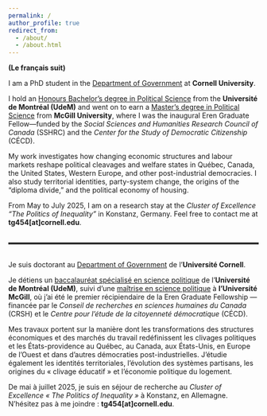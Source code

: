 ```yaml
---
permalink: /
author_profile: true
redirect_from: 
  - /about/
  - /about.html
---
```



**(Le français suit)**

I am a PhD student in the [Department of Government](https://government.cornell.edu/thomas-gareau-paquette-0) at **Cornell University**.

I hold an [Honours Bachelor’s degree in Political Science](https://pol.umontreal.ca/programmes-cours/premier-cycle/baccalaureat-science-politique/) from the **Université de Montréal (UdeM)** and went on to earn a [Master’s degree in Political Science](https://www.mcgill.ca/politicalscience/grad/admissions/ma) from **McGill University**, where I was the inaugural Eren Graduate Fellow—funded by the *Social Sciences and Humanities Research Council of Canada* (SSHRC) and the *Center for the Study of Democratic Citizenship* (CÉCD).

My work investigates how changing economic structures and labour markets reshape political cleavages and welfare states in Québec, Canada, the United States, Western Europe, and other post-industrial democracies. I also study territorial identities, party-system change, the origins of the “diploma divide,” and the political economy of housing.

From May to July 2025, I am on a research stay at the *Cluster of Excellence “The Politics of Inequality”* in Konstanz, Germany. Feel free to contact me at **tg454[at]cornell.edu**.

<hr style="border: 0; border-top: 3px solid #333; margin: 2rem 0;">

Je suis doctorant au [Department of Government](https://government.cornell.edu/thomas-gareau-paquette-0) de l’**Université Cornell**.

Je détiens un [baccalauréat spécialisé en science politique](https://pol.umontreal.ca/programmes-cours/premier-cycle/baccalaureat-science-politique/) de l’**Université de Montréal (UdeM)**, suivi d’une [maîtrise en science politique](https://www.mcgill.ca/politicalscience/grad/admissions/ma) à **l’Université McGill**, où j’ai été le premier récipiendaire de la Eren Graduate Fellowship — financée par le *Conseil de recherches en sciences humaines du Canada* (CRSH) et le *Centre pour l’étude de la citoyenneté démocratique* (CÉCD).

Mes travaux portent sur la manière dont les transformations des structures économiques et des marchés du travail redéfinissent les clivages politiques et les États-providence au Québec, au Canada, aux États-Unis, en Europe de l’Ouest et dans d’autres démocraties post-industrielles. J’étudie également les identités territoriales, l’évolution des systèmes partisans, les origines du « clivage éducatif » et l’économie politique du logement.

De mai à juillet 2025, je suis en séjour de recherche au *Cluster of Excellence « The Politics of Inequality »* à Konstanz, en Allemagne. N’hésitez pas à me joindre : **tg454[at]cornell.edu**. 